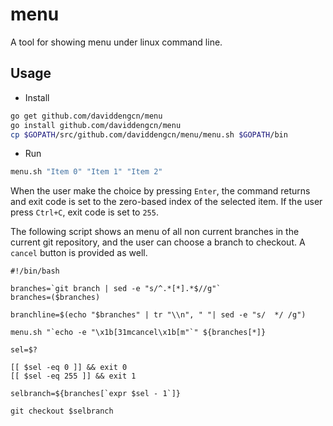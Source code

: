 menu
====

A tool for showing menu under linux command line.

Usage
-----
* Install

```bash
go get github.com/daviddengcn/menu
go install github.com/daviddengcn/menu
cp $GOPATH/src/github.com/daviddengcn/menu/menu.sh $GOPATH/bin
```

* Run

```bash
menu.sh "Item 0" "Item 1" "Item 2"
```

When the user make the choice by pressing `Enter`, the command returns and exit code is set to the zero-based index of the selected item. If the user press `Ctrl+C`, exit code is set to `255`.

The following script shows an menu of all non current branches in the current git repository, and the user can choose a branch to checkout. A `cancel` button is provided as well.
```base
#!/bin/bash

branches=`git branch | sed -e "s/^.*[*].*$//g"`
branches=($branches)

branchline=$(echo "$branches" | tr "\\n", " "| sed -e "s/  */ /g")

menu.sh "`echo -e "\x1b[31mcancel\x1b[m"`" ${branches[*]}

sel=$?

[[ $sel -eq 0 ]] && exit 0
[[ $sel -eq 255 ]] && exit 1

selbranch=${branches[`expr $sel - 1`]}

git checkout $selbranch
```
